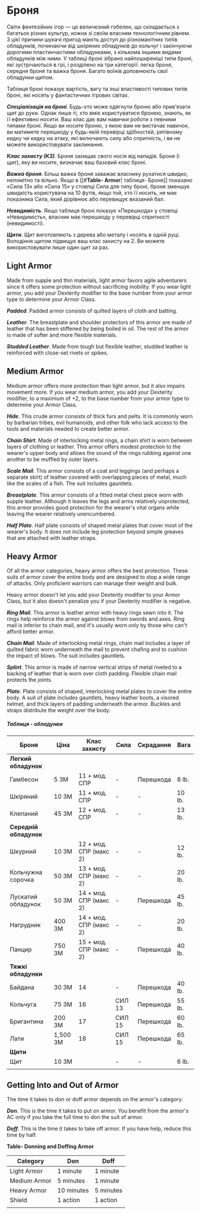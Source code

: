 # Броня

Світи фентезійних ігор — це величезний гобелен, що складається з багатьох різних культур, кожна зі своїм власним технологічним рівнем. З цієї причини шукачі пригод мають доступ до різноманітних типів обладунків, починаючи від шкіряних обладунків до кольчуг і закінчуючи дорогими пластинчастими обладунками, з кількома іншими видами обладунків між ними. У таблиці броні зібрано найпоширеніші типи броні, які зустрічаються в грі, і розділено на три категорії: легка броня, середня броня та важка броня. Багато воїнів доповнюють свої обладунки щитом.

Таблиця броні показує вартість, вагу та інші властивості типових типів броні, які носять у фантастичних ігрових світах.

***Спеціалізація на броні***. Будь-хто може одягнути броню або прив'язати щит до руки. Однак лише ті, хто вміє користуватися бронею, знають, як її ефективно носити. Ваш клас дає вам навички роботи з певними типами броні. Якщо ви носите броню, з якою вам не вистачає навичок, ви матимете перешкоду у будь-якій перевірці здібностей, рятівному кидку чи кидку на атаку, які включають силу або спритність, і ви не можете використовувати заклинання.

***Клас захисту (КЗ)***. Броня захищає свого носія від нападів. Броня (і щит), яку ви носите, визначає ваш базовий клас броні.

***Важка броня***. Більш важка броня заважає власнику рухатися швидко, непомітно та вільно. Якщо в [[#**Table- Armor**| таблиця- Броня]] показано «Сила 13» або «Сила 15» у стовпці Сила для типу броні, броня зменшує швидкість користувача на 10 футів, якщо той, хто її носить, не має показника Сила, який дорівнює або перевищує вказаний бал.

***Невидимість***. Якщо таблиця броні показує «Перешкода» у стовпці «Невидимість», власник має перешкоду у перевірці спритності (невидимості).

***Щити***. Щит виготовляють з дерева або металу і носять в одній руці. Володіння щитом підвищує ваш клас захисту на 2. Ви можете використовувати лише один щит за раз.
## Light Armor

Made from supple and thin materials, light armor favors agile adventurers since it offers some protection without sacrificing mobility. If you wear light armor, you add your Dexterity modifier to the base number from your armor type to determine your Armor Class.

***Padded***. Padded armor consists of quilted layers of cloth and batting.

***Leather***. The breastplate and shoulder protectors of this armor are made of leather that has been stiffened by being boiled in oil. The rest of the armor is made of softer and more flexible materials.

***Studded Leather***. Made from tough but flexible leather, studded leather is reinforced with close-set rivets or spikes.

## Medium Armor

Medium armor offers more protection than light armor, but it also impairs movement more. If you wear medium armor, you add your Dexterity modifier, to a maximum of +2, to the base number from your armor type to determine your Armor Class.

***Hide***. This crude armor consists of thick furs and pelts. It is commonly worn by barbarian tribes, evil humanoids, and other folk who lack access to the tools and materials needed to create better armor.

***Chain Shirt***. Made of interlocking metal rings, a chain shirt is worn between layers of clothing or leather. This armor offers modest protection to the wearer's upper body and allows the sound of the rings rubbing against one another to be muffled by outer layers.

***Scale Mail***. This armor consists of a coat and leggings (and perhaps a separate skirt) of leather covered with overlapping pieces of metal, much like the scales of a fish. The suit includes gauntlets.

***Breastplate***. This armor consists of a fitted metal chest piece worn with supple leather. Although it leaves the legs and arms relatively unprotected, this armor provides good protection for the wearer's vital organs while leaving the wearer relatively unencumbered.

***Half Plate***. Half plate consists of shaped metal plates that cover most of the wearer's body. It does not include leg protection beyond simple greaves that are attached with leather straps.

## Heavy Armor

Of all the armor categories, heavy armor offers the best protection. These suits of armor cover the entire body and are designed to stop a wide range of attacks. Only proficient warriors can manage their weight and bulk.

Heavy armor doesn't let you add your Dexterity modifier to your Armor Class, but it also doesn't penalize you if your Dexterity modifier is negative.

***Ring Mail***. This armor is leather armor with heavy rings sewn into it. The rings help reinforce the armor against blows from swords and axes. Ring mail is inferior to chain mail, and it's usually worn only by those who can't afford better armor.

***Chain Mail***. Made of interlocking metal rings, chain mail includes a layer of quilted fabric worn underneath the mail to prevent chafing and to cushion the impact of blows. The suit includes gauntlets.

***Splint***. This armor is made of narrow vertical strips of metal riveted to a backing of leather that is worn over cloth padding. Flexible chain mail protects the joints.

***Plate***. Plate consists of shaped, interlocking metal plates to cover the entire body. A suit of plate includes gauntlets, heavy leather boots, a visored helmet, and thick layers of padding underneath the armor. Buckles and straps distribute the weight over the body.

##### **Таблиця - обладунки**

| Броня                  | Ціна     | Клас захисту           | Сила   | Скрадання | Вага   |
| ---------------------- | -------- | ---------------------- | ------ | --------- | ------ |
| **Легкий обладунок**   |          |                        |        |           |        |
| Гамбесон               | 5 ЗМ     | 11 + мод. СПР          | -      | Перешкода | 8 lb.  |
| Шкіряний               | 10 ЗМ    | 11 + мод. СПР          | -      | -         | 10 lb. |
| Клепаний               | 45 ЗМ    | 12 + мод. СПР          | -      | -         | 13 lb. |
| **Середній обладунок** |          |                        |        |           |        |
| Шкурний                | 10 ЗМ    | 12 + мод. СПР (макс 2) | -      | -         | 12 lb. |
| Кольчужна сорочка      | 50 ЗМ    | 13 + мод. СПР (макс 2) | -      | -         | 20 lb. |
| Лускатий обладунок     | 50 ЗМ    | 14 + мод. СПР (макс 2) | -      | Перешкода | 45 lb. |
| Нагрудник              | 400 ЗМ   | 14 + мод. СПР (макс 2) | -      | -         | 20 lb. |
| Панцир                 | 750 ЗМ   | 15 + мод. СПР (макс 2) | -      | Перешкода | 40 lb. |
| **Тяжкі обладунки**    |          |                        |        |           |        |
| Байдана                | 30 ЗМ    | 14                     | -      | Перешкода | 40 lb. |
| Кольчуга               | 75 ЗМ    | 16                     | СИЛ 13 | Перешкода | 55 lb. |
| Бригантина             | 200 ЗМ   | 17                     | СИЛ 15 | Перешкода | 60 lb. |
| Лати                   | 1,500 ЗМ | 18                     | СИЛ 15 | Перешкода | 65 lb. |
| **Щити**               |          |                        |        |           |        |
| Щит                    | 10 ЗМ    |                        | -      | -         | 6 lb.  |
|                        |          |                        |        |           |        |

## Getting Into and Out of Armor

The time it takes to don or doff armor depends on the armor's category.

***Don***. This is the time it takes to put on armor. You benefit from the armor's AC only if you take the full time to don the suit of armor.

***Doff***. This is the time it takes to take off armor. If you have help, reduce this time by half.

**Table- Donning and Doffing Armor**

| Category     | Don        | Doff      |
|--------------|------------|-----------|
| Light Armor  | 1 minute   | 1 minute  |
| Medium Armor | 5 minutes  | 1 minute  |
| Heavy Armor  | 10 minutes | 5 minutes |
| Shield       | 1 action   | 1 action  |
|              |            |           |